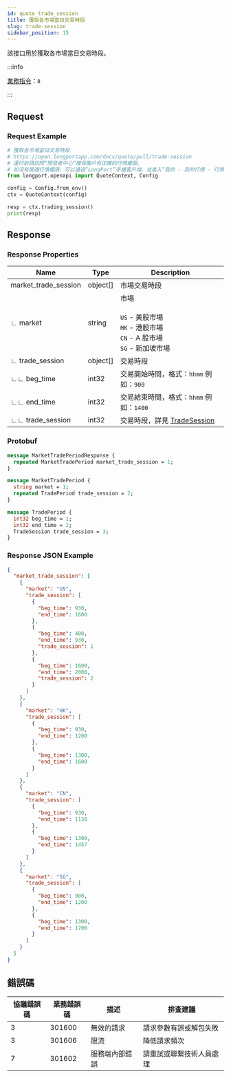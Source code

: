 ```yaml
---
id: quote_trade_session
title: 獲取各市場當日交易時段
slug: trade-session
sidebar_position: 15
---
```


該接口用於獲取各市場當日交易時段。

<SDKLinks module="quote" klass="QuoteContext" method="trading_session" />

:::info

[業務指令](../../socket/biz-command)：`8`

:::

## Request

### Request Example

```python
# 獲取各市場當日交易時段
# https://open.longportapp.com/docs/quote/pull/trade-session
# 運行前請訪問“開發者中心“確保賬戶有正確的行情權限。
# 如沒有開通行情權限，可以通過“LongPort”手機客戶端，並進入“我的 - 我的行情 - 行情商城”購買開通行情權限。
from longport.openapi import QuoteContext, Config

config = Config.from_env()
ctx = QuoteContext(config)

resp = ctx.trading_session()
print(resp)
```

## Response

### Response Properties

| Name                 | Type     | Description                                                                                 |
| -------------------- | -------- | ------------------------------------------------------------------------------------------- |
| market_trade_session | object[] | 市場交易時段                                                                                |
| ∟ market             | string   | 市場<br/><br/>`US` - 美股市場<br/>`HK` - 港股市場<br/>`CN` - A 股市場<br/>`SG` - 新加坡市場 |
| ∟ trade_session      | object[] | 交易時段                                                                                    |
| ∟∟ beg_time          | int32    | 交易開始時間，格式：`hhmm` 例如：`900`                                                      |
| ∟∟ end_time          | int32    | 交易結束時間，格式：`hhmm` 例如：`1400`                                                     |
| ∟∟ trade_session     | int32    | 交易時段，詳見 [TradeSession](../objects#tradesession---交易時段)                           |

### Protobuf

```protobuf
message MarketTradePeriodResponse {
  repeated MarketTradePeriod market_trade_session = 1;
}

message MarketTradePeriod {
  string market = 1;
  repeated TradePeriod trade_session = 2;
}

message TradePeriod {
  int32 beg_time = 1;
  int32 end_time = 2;
  TradeSession trade_session = 3;
}
```

### Response JSON Example

```json
{
  "market_trade_session": [
    {
      "market": "US",
      "trade_session": [
        {
          "beg_time": 930,
          "end_time": 1600
        },
        {
          "beg_time": 400,
          "end_time": 930,
          "trade_session": 1
        },
        {
          "beg_time": 1600,
          "end_time": 2000,
          "trade_session": 2
        }
      ]
    },
    {
      "market": "HK",
      "trade_session": [
        {
          "beg_time": 930,
          "end_time": 1200
        },
        {
          "beg_time": 1300,
          "end_time": 1600
        }
      ]
    },
    {
      "market": "CN",
      "trade_session": [
        {
          "beg_time": 930,
          "end_time": 1130
        },
        {
          "beg_time": 1300,
          "end_time": 1457
        }
      ]
    },
    {
      "market": "SG",
      "trade_session": [
        {
          "beg_time": 900,
          "end_time": 1200
        },
        {
          "beg_time": 1300,
          "end_time": 1700
        }
      ]
    }
  ]
}
```

## 錯誤碼

| 協議錯誤碼 | 業務錯誤碼 | 描述           | 排查建議                 |
| ---------- | ---------- | -------------- | ------------------------ |
| 3          | 301600     | 無效的請求     | 請求參數有誤或解包失敗   |
| 3          | 301606     | 限流           | 降低請求頻次             |
| 7          | 301602     | 服務端內部錯誤 | 請重試或聯繫技術人員處理 |
